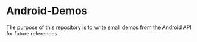 # Android-Demos
The purpose of this repository is to write small demos from the Android API for future references.
